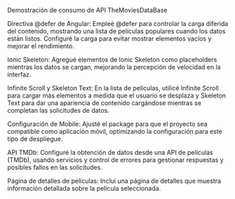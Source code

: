 Demostración de consumo de API TheMoviesDataBase

Directiva @defer de Angular: Empleé @defer para controlar la carga diferida del contenido, mostrando una lista de películas populares cuando los datos están listos. 
Configuré la carga para evitar mostrar elementos vacíos y mejorar el rendimiento.

Ionic Skeleton: Agregué elementos de Ionic Skeleton como placeholders mientras los datos se cargan, mejorando la percepción de velocidad en la interfaz.

Infinite Scroll y Skeleton Text: En la lista de películas, utilicé Infinite Scroll para cargar más elementos a medida que el usuario se desplaza 
y Skeleton Text para dar una apariencia de contenido cargándose mientras se completan las solicitudes de datos.

Configuración de Mobile: Ajusté el package para que el proyecto sea compatible como aplicación móvil, optimizando la configuración para este tipo de despliegue.

API TMDb: Configuré la obtención de datos desde una API de películas (TMDb), usando servicios y control de errores para gestionar respuestas y posibles fallos en las solicitudes.

Página de detalles de películas: Incluí una página de detalles que muestra información detallada sobre la película seleccionada.
